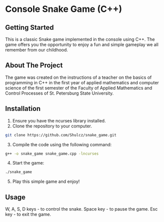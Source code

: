 # Console Snake Game (C++)

## Getting Started
This is a classic Snake game implemented in the console using C++. The game offers you the opportunity to enjoy a fun and simple gameplay we all remember from our childhood.

## About The Project
The game was created on the instructions of a teacher on the basics of programming in C++ in the first year of applied mathematics and computer science of the first semester of the Faculty of Applied Mathematics and Control Processes of St. Petersburg State University.

## Installation
1. Ensure you have the ncurses library installed.
2. Clone the repository to your computer.
```sh
git clone https://github.com/Shulcz/snake_game.git 
```
3. Compile the code using the following command:
```sh
g++ -o snake_game snake_game.cpp -lncurses
```
4. Start the game:
```sh
./snake_game
```
5. Play this simple game and enjoy!

## Usage
W, A, S, D keys - to control the snake.
Space key - to pause the game.
Esc key - to exit the game.
